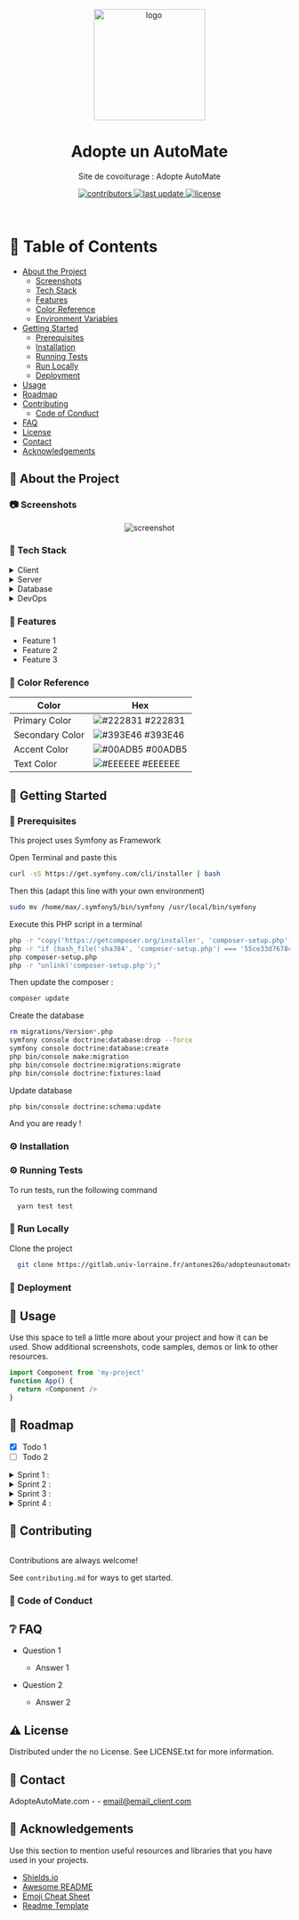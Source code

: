 <!--
Hey, thanks for using the awesome-readme-template template.  
If you have any enhancements, then fork this project and create a pull request 
or just open an issue with the label "enhancement".
Don't forget to give this project a star for additional support ;)
Maybe you can mention me or this repo in the acknowledgements too
-->
<div align="center">

  <img src="images/logo1.png" alt="logo" width="200" height="auto" />
  <h1>Adopte un AutoMate</h1>
  
  <p>
    Site de covoiturage : Adopte AutoMate 
  </p>
  
  
<!-- Badges -->
<!-- TODO :  faire les badges pour notre projet (version gitlab)-->
<p>
    <a href="https://gitlab.univ-lorraine.fr/antunes26u/adopteunautomate/-/graphs/main">
      <img src="https://img.shields.io/badge/contributors-9-red" alt="contributors" />
    </a>
    <a href="https://gitlab.univ-lorraine.fr/antunes26u/adopteunautomate/-/commits/main">
      <img src="https://img.shields.io/badge/-last%20update-yellow" alt="last update" />
    </a>
    <a href="https://github.com/Louis3797/awesome-readme-template/blob/master/LICENSE">
      <img src="https://img.shields.io/badge/licence-MIT-green" alt="license" />
    </a>
</p>
   
</div>

<br />

<!-- Table of Contents -->
# :notebook_with_decorative_cover: Table of Contents

- [About the Project](#star2-about-the-project)
  * [Screenshots](#camera-screenshots)
  * [Tech Stack](#space_invader-tech-stack)
  * [Features](#dart-features)
  * [Color Reference](#art-color-reference)
  * [Environment Variables](#key-environment-variables)
- [Getting Started](#toolbox-getting-started)
  * [Prerequisites](#bangbang-prerequisites)
  * [Installation](#gear-installation)
  * [Running Tests](#test_tube-running-tests)
  * [Run Locally](#running-run-locally)
  * [Deployment](#triangular_flag_on_post-deployment)
- [Usage](#eyes-usage)
- [Roadmap](#compass-roadmap)
- [Contributing](#wave-contributing)
  * [Code of Conduct](#scroll-code-of-conduct)
- [FAQ](#grey_question-faq)
- [License](#warning-license)
- [Contact](#handshake-contact)
- [Acknowledgements](#gem-acknowledgements)

  

<!-- About the Project -->
## :star2: About the Project


<!-- Screenshots -->
### :camera: Screenshots

<div align="center"> 
  <img src="https://placehold.co/600x400?text=Your+Screenshot+here" alt="screenshot" />
</div>


<!-- TechStack -->
### :space_invader: Tech Stack

<details>
  <summary>Client</summary>
  <ul>
    <li><a href="https://www.typescriptlang.org/">Typescript</a></li>
    <li><a href="https://nextjs.org/">Next.js</a></li>
    <li><a href="https://reactjs.org/">React.js</a></li>
    <li><a href="https://tailwindcss.com/">TailwindCSS</a></li>
  </ul>
</details>

<details>
  <summary>Server</summary>
  <ul>
    <li><a href="https://www.typescriptlang.org/">Typescript</a></li>
    <li><a href="https://expressjs.com/">Express.js</a></li>
    <li><a href="https://go.dev/">Golang</a></li>
    <li><a href="https://nestjs.com/">Nest.js</a></li>
    <li><a href="https://socket.io/">SocketIO</a></li>
    <li><a href="https://www.prisma.io/">Prisma</a></li>    
    <li><a href="https://www.apollographql.com/">Apollo</a></li>
    <li><a href="https://graphql.org/">GraphQL</a></li>
  </ul>
</details>

<details>
<summary>Database</summary>
  <ul>
    <li><a href="https://www.mysql.com/">MySQL</a></li>
  </ul>
</details>

<details>
<summary>DevOps</summary>
  <ul>
    <li><a href="https://www.docker.com/">Docker</a></li>
  </ul>
</details>

<!-- Features -->
### :dart: Features

- Feature 1
- Feature 2
- Feature 3

<!-- Color Reference -->
### :art: Color Reference

| Color             | Hex                                                                |
| ----------------- | ------------------------------------------------------------------ |
| Primary Color | ![#222831](https://via.placeholder.com/10/222831?text=+) #222831 |
| Secondary Color | ![#393E46](https://via.placeholder.com/10/393E46?text=+) #393E46 |
| Accent Color | ![#00ADB5](https://via.placeholder.com/10/00ADB5?text=+) #00ADB5 |
| Text Color | ![#EEEEEE](https://via.placeholder.com/10/EEEEEE?text=+) #EEEEEE |

<!-- Getting Started -->
## 	:toolbox: Getting Started

<!-- Prerequisites -->
### :wrench: Prerequisites


This project uses Symfony as Framework

Open Terminal and paste this 
```bash
curl -sS https://get.symfony.com/cli/installer | bash
```
Then this  (adapt this line with your own environment)
```bash
sudo mv /home/max/.symfony5/bin/symfony /usr/local/bin/symfony 
```
Execute this PHP script in a terminal
```bash
php -r "copy('https://getcomposer.org/installer', 'composer-setup.php');"
php -r "if (hash_file('sha384', 'composer-setup.php') === '55ce33d7678c5a611085589f1f3ddf8b3c52d662cd01d4ba75c0ee0459970c2200a51f492d557530c71c15d8dba01eae') { echo 'Installer verified'; } else { echo 'Installer corrupt'; unlink('composer-setup.php'); } echo PHP_EOL;"
php composer-setup.php
php -r "unlink('composer-setup.php');"
```

Then update the composer : 
```bash 
composer update
```
Create the database
```bash
rm migrations/Version*.php
symfony console doctrine:database:drop --force
symfony console doctrine:database:create
php bin/console make:migration
php bin/console doctrine:migrations:migrate
php bin/console doctrine:fixtures:load
```

Update database 
```bash
php bin/console doctrine:schema:update
```

And you are ready ! 


<!-- Installation -->
### :gear: Installation


   
<!-- Running Tests -->
### :gear: Running Tests

To run tests, run the following command

```bash
  yarn test test
```

<!-- Run Locally -->
### :running: Run Locally

Clone the project

```bash
  git clone https://gitlab.univ-lorraine.fr/antunes26u/adopteunautomate.git
```





<!-- Deployment -->
### :triangular_flag_on_post: Deployment



<!-- Usage -->
## :eyes: Usage

Use this space to tell a little more about your project and how it can be used. Show additional screenshots, code samples, demos or link to other resources.


```javascript
import Component from 'my-project'
function App() {
  return <Component />
}
```

<!-- Roadmap -->
## :scroll: Roadmap

* [x] Todo 1
* [ ] Todo 2

<details>
<summary>Sprint 1 :</summary>
  <ul>
    <li>* [x] Créer un compte </li>
    <li>* [x] Connexion/Déconnexion</li>
    <li>* [x] Consulter son compte</li>
    <li>* [x] Modifier son compte</li>
    <li>* [x] Supprimer son compte</li>
    <li>* [x] Proposer un voyage</li>
    <li>* [x] Créer un groupe d’amis</li>
  </ul>
</details>

<details>
<summary>Sprint 2 :</summary>
  <ul>
    <li>* [ ] Mot de passe oublié</li>
    <li>* [x] Consulter notifications</li>
    <li>* [x] Supprimer notification</li>
    <li>* [x] Modifier/supprimer photo</li>
    <li>* [x] S’inscrire à/se rétracter d’un trajet</li>
    <li>* [x] Accepter/refuser un passager</li>
    <li>* [x] Modifier/supprimer un trajet</li>
  </ul>
</details>

<details>
<summary>Sprint 3 :</summary>
  <ul>
    <li>* [x] Rechercher un voyage</li>
    <li>* [x] Voir les détails d’un trajet</li>
    <li>* [x] Voir les trajets existants</li>
    <li>* [x] Voir les trajets auxquels le passager a été accepté</li>
    <li>* [x] Voir les trajets auxquels le passager est inscrit</li>
    <li>* [x] Historique trajet</li>
    <li>* [x] Valider fin trajet</li>
    <li>* [ ] Ajouter note de satisfaction individuelle après trajet</li>
    <li>* [ ] Modifier note de satisfaction individuelle après trajet</li>
  </ul>
</details>

<details>
<summary>Sprint 4 :</summary>
  <ul>
    <li>* [x] Consulter ses groupes d’amis</li>
    <li>* [x] Supprimer un groupe d’amis</li>
    <li>* [x] Modifier groupe d’amis</li>
    <li>* [x] Accéder aux données et groupes d’un utilisateur</li>
    <li>* [x] Accéder à un trajet précis</li>
    <li>* [x] Modifier le trajet</li>
    <li>* [x] Supprimer le trajet</li>
  </ul>
</details>





<!-- Contributing -->
## :wave: Contributing

<a href="https://gitlab.univ-lorraine.fr/antunes26u/adopteunautomate/-/graphs/main">
  <img src="" />
</a>


Contributions are always welcome!

See `contributing.md` for ways to get started.


<!-- Code of Conduct -->
### :scroll: Code of Conduct



<!-- FAQ -->
## :grey_question: FAQ

- Question 1

  + Answer 1

- Question 2

  + Answer 2


<!-- License -->
## :warning: License

Distributed under the no License. See LICENSE.txt for more information.


<!-- Contact -->
## :handshake: Contact

AdopteAutoMate.com -  - email@email_client.com

<!-- Acknowledgments -->
## :gem: Acknowledgements

Use this section to mention useful resources and libraries that you have used in your projects.

 - [Shields.io](https://shields.io/)
 - [Awesome README](https://github.com/matiassingers/awesome-readme)
 - [Emoji Cheat Sheet](https://github.com/ikatyang/emoji-cheat-sheet/blob/master/README.md#travel--places)
 - [Readme Template](https://github.com/othneildrew/Best-README-Template)
